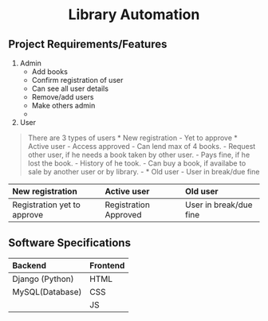 <h1 align = "center"> Library Automation</h1>

## Project Requirements/Features
1. Admin
      * Add books
      * Confirm registration of user
      * Can see all user details
      * Remove/add users
      * Make others admin
      * 
2. User
> There are 3 types of users
    * New registration - Yet to approve
    * Active user - Access approved
        - Can lend max of 4 books.
        - Request other user, if he needs a book taken by other user.
        - Pays fine, if he lost the book.
        - History of he took.
        - Can buy a book, if availabe to sale by another user or by library.
        - 
    * Old user - User in break/due fine


|New registration|Active user|Old user|
|:---|:---|:---|
|Registration yet to approve|Registration Approved|User in break/due fine|


## Software Specifications
|Backend|Frontend|
|:---|:---|
|Django (Python)|HTML|
MySQL(Database)|CSS|
|   |JS|

